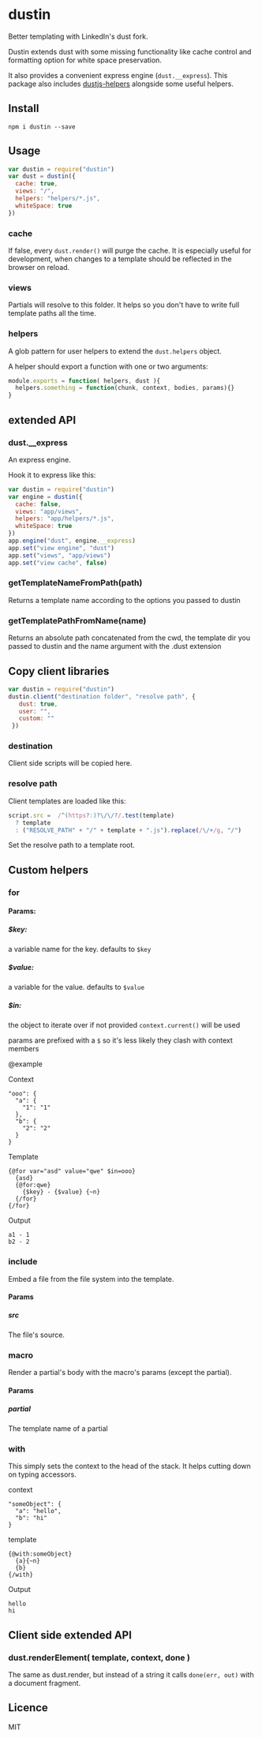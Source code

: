 dustin
============

Better templating with LinkedIn's dust fork.

Dustin extends dust with some missing functionality
like cache control and formatting option for white space preservation.

It also provides a convenient express engine (`dust.__express`).
This package also includes [dustjs-helpers](https://github.com/linkedin/dustjs-helpers)
alongside some useful helpers. 

## Install

    npm i dustin --save

## Usage

```js
var dustin = require("dustin")
var dust = dustin({
  cache: true,
  views: "/",
  helpers: "helpers/*.js",
  whiteSpace: true
})
```

### cache

If false, every `dust.render()` will purge the cache.
It is especially useful for development, when changes to a template should be
reflected in the browser on reload.

### views

Partials will resolve to this folder.
It helps so you don't have to write full template paths all the time.

### helpers

A glob pattern for user helpers to extend the `dust.helpers` object.

A helper should export a function with one or two arguments:

```js
module.exports = function( helpers, dust ){
  helpers.something = function(chunk, context, bodies, params){}
}
```

## extended API

### dust.__express

An express engine.

Hook it to express like this:

```js
var dustin = require("dustin")
var engine = dustin({
  cache: false,
  views: "app/views",
  helpers: "app/helpers/*.js",
  whiteSpace: true
})
app.engine("dust", engine.__express)
app.set("view engine", "dust")
app.set("views", "app/views")
app.set("view cache", false)
```

### getTemplateNameFromPath(path)

Returns a template name according to the options you passed to dustin

### getTemplatePathFromName(name)

Returns an absolute path concatenated from the cwd,
the template dir you passed to dustin
and the name argument with the .dust extension

## Copy client libraries

```js
var dustin = require("dustin")
dustin.client("destination folder", "resolve path", {
   dust: true,
   user: "",
   custom: ""
 })
```

### destination
Client side scripts will be copied here.

### resolve path
Client templates are loaded like this:

```js
script.src =  /^(https?:)?\/\/?/.test(template)
  ? template
  : ("RESOLVE_PATH" + "/" + template + ".js").replace(/\/+/g, "/")
```

Set the resolve path to a template root.


## Custom helpers

### for

#### Params:

##### $key:

a variable name for the key. defaults to `$key`

##### $value:

a variable for the value. defaults to `$value`

##### $in:

the object to iterate over if not provided `context.current()` will be used

params are prefixed with a `$` so it's less likely they clash with context members

@example

Context

    "ooo": {
      "a": {
        "1": "1"
      },
      "b": {
        "2": "2"
      }
    }

Template

    {@for var="asd" value="qwe" $in=ooo}
      {asd}
      {@for:qwe}
        {$key} - {$value} {~n}
      {/for}
    {/for}

Output

    a1 - 1
    b2 - 2

### include

Embed a file from the file system into the template.

#### Params

##### src

The file's source.

### macro

Render a partial's body with the macro's params (except the partial).

#### Params

##### partial

The template name of a partial

### with

This simply sets the context to the head of the stack.
It helps cutting down on typing accessors.

context

    "someObject": {
      "a": "hello",
      "b": "hi"
    }

template

    {@with:someObject}
      {a}{~n}
      {b}
    {/with}

Output

    hello
    hi


## Client side extended API

### dust.renderElement( template, context, done )

The same as dust.render, but instead of a string it calls `done(err, out)`
with a document fragment.

## Licence

MIT